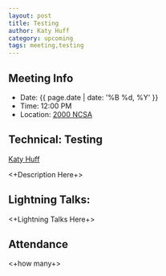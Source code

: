 ```yaml
---
layout: post
title: Testing
author: Katy Huff
category: upcoming
tags: meeting,testing
---
```


## Meeting Info
* Date: {{ page.date | date: '%B %d, %Y' }}
* Time: 12:00 PM
* Location: [2000 NCSA][ncsa_map]

## Technical: Testing
[Katy Huff][katy]

<+Description Here+>

## Lightning Talks:

<+Lightning Talks Here+>

## Attendance

<+how many+>


[ncsa_map]: http://illinois.edu/map/view?skinId=0&ACTION=MAP&buildingId=564
[katy]: http://kdhuff.web.engr.illinois.edu

